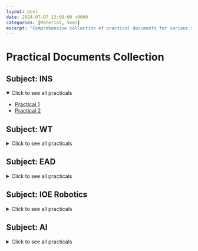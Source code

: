 ```yaml
---
layout: post
date: 2024-07-07 13:00:00 +0000
categories: [Material, Sem5]
excerpt: "Comprehensive collection of practical documents for various subjects."
---
```


# Practical Documents Collection

## Subject: INS

<details open>
  <summary>Click to see all practicals</summary>
  <ul>
    <li><a href="/assets/docx/ins/ET22BTCO037_INS_p1.docx" download>Practical 1</a></li>
    <li><a href="/assets/docx/ins/ET22BTCO037_INS_p2.docx" download>Practical 2</a></li>
    <!-- Add more documents as needed -->
  </ul>
</details>

## Subject: WT

<details>
  <summary>Click to see all practicals</summary>
  <ul>
    <li><a href="/assets/docx/wt/ET22BTCO037_WT_p1.docx" download>Practical 1</a></li>
    <li><a href="/assets/docx/wt/ET22BTCO037_WT_p2.docx" download>Practical 2</a></li>
    <li><a href="/assets/docx/wt/ET22BTCO037_WT_p3.docx" download>Practical 3</a></li>
    <!-- Add more documents as needed -->
  </ul>
</details>

## Subject: EAD

<details>
  <summary>Click to see all practicals</summary>
  <ul>
    <li><a href="/assets/docx/ead/ET22BTCO037_EAD_p1.docx" download>Practical 1</a></li>
    <!-- Add more documents as needed -->
  </ul>
</details>

## Subject: IOE Robotics

<details>
  <summary>Click to see all practicals</summary>
  <ul>
    <li><a href="/assets/docx/ioe/ET22BTCO037_IOE_p1.docx" download>Practical 1</a></li>
    <!-- Add more documents as needed -->
  </ul>
</details>

## Subject: AI

<details>
  <summary>Click to see all practicals</summary>
  <ul>
    <li><a href="/assets/docx/ai/ET22BTCO037_AI_p1.docx" download>Practical 1</a></li>
    <li><a href="/assets/docx/ai/ET22BTCO037_AI_p2.docx" download>Practical 2</a></li>
    <!-- Add more documents as needed -->
  </ul>
</details>

<script>
  document.addEventListener("DOMContentLoaded", function() {
    const detailsElements = document.querySelectorAll('details');
    
    detailsElements.forEach(detail => {
      detail.addEventListener('click', function() {
        detailsElements.forEach(el => {
          if (el !== detail) {
            el.removeAttribute('open');
          }
        });
      });
    });
  });
</script>
